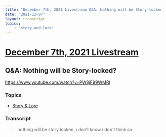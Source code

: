```yaml
---
title: "December 7th, 2021 Livestream Q&A: Nothing will be Story-locked?"
date: "2021-12-07"
layout: transcript
topics:
    - "story-and-lore"
---
```

# [December 7th, 2021 Livestream](../2021-12-07.md)
## Q&A: Nothing will be Story-locked?
https://www.youtube.com/watch?v=PW8jF99WMRI

### Topics
* [Story & Lore](../topics/story-and-lore.md)

### Transcript

> nothing will be story locked, i don't know i don't think so
